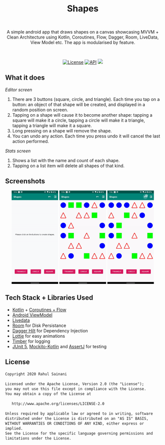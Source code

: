 <h1 align="center">Shapes</h1></br>
<p align="center">
A simple android app that draws shapes on a canvas showcasing MVVM + Clean Architecture using Kotlin, Coroutines, Flow, Dagger, Room, LiveData, View Model etc. The app is modularised by feature.
</p>
</br>

<p align="center">
  <a href="https://opensource.org/licenses/Apache-2.0"><img alt="License" src="https://img.shields.io/badge/License-Apache%202.0-blue.svg"/></a>
  <a href="https://android-arsenal.com/api?level=21"><img alt="API" src="https://img.shields.io/badge/API-21%2B-brightgreen.svg?style=flat"/></a>
  <a href="https://circleci.com/gh/rahulsainani/shapes"><img src="https://circleci.com/gh/rahulsainani/shapes.svg?style=svg"></a>
</p>

## What it does

*Editor screen*

1. There are 3 buttons (square, circle, and triangle). Each time you tap on a button: an object of that shape will be created, and displayed in a random position on screen.
2. Tapping on a shape will cause it to become another shape: tapping a square will make it a circle, tapping a circle will make it a triangle, tapping a triangle will make it a square.
3. Long pressing on a shape will remove the shape. 
4. You can undo any action. Each time you press undo it will cancel the last action performed.

*Stats screen*

1. Shows a list with the name and count of each shape.
2. Tapping on a list item will delete all shapes of that kind.

## Screenshots

<p align="center">
<img src="/screenshots/add-shapes.gif" width="30%"/>
<img src="/screenshots/switch-shapes.gif" width="30%"/>
<img src="/screenshots/undo.gif" width="30%"/>
</p>


## Tech Stack + Libraries Used

- [Kotlin](https://github.com/JetBrains/kotlin) + [Coroutines + Flow](https://github.com/Kotlin/kotlinx.coroutines)
- [Android ViewModel](https://developer.android.com/topic/libraries/architecture/viewmodel)
- [Livedata](https://developer.android.com/topic/libraries/architecture/livedata)
- [Room](https://developer.android.com/topic/libraries/architecture/room)
  for Disk Persistance
- [Dagger Hilt](https://github.com/google/dagger/tree/master/java/dagger/hilt) for Dependency Injection
- [Lottie](https://github.com/airbnb/lottie-android) for easy animations
- [Timber](https://github.com/JakeWharton/timber) for logging
- [JUnit 5](https://junit.org/junit5/docs/current/user-guide/),
  [Mockito-Kotlin](https://github.com/nhaarman/mockito-kotlin) and
  [AssertJ](https://assertj.github.io/doc/#assertj-overview) for testing


## License
```
Copyright 2020 Rahul Sainani

Licensed under the Apache License, Version 2.0 (the "License");
you may not use this file except in compliance with the License.
You may obtain a copy of the License at

   http://www.apache.org/licenses/LICENSE-2.0

Unless required by applicable law or agreed to in writing, software
distributed under the License is distributed on an "AS IS" BASIS,
WITHOUT WARRANTIES OR CONDITIONS OF ANY KIND, either express or implied.
See the License for the specific language governing permissions and
limitations under the License.
```
